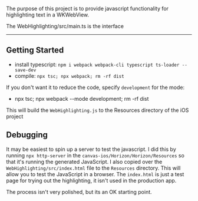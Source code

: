 The purpose of this project is to provide javascript functionality for highlighting text in a WKWebView.

The WebHighlighting/src/main.ts is the interface

---

## Getting Started

- install typescript: `npm i webpack webpack-cli typescript ts-loader --save-dev`
- compile: `npx tsc; npx webpack; rm -rf dist`

If you don't want it to reduce the code, specify `development` for the mode:

- npx tsc; npx webpack --mode development; rm -rf dist

This will build the `WebHighlighting.js` to the Resources directory of the iOS project

## Debugging

It may be easiest to spin up a server to test the javascript. I did this by running `npx http-server` in the `canvas-ios/Horizon/Horizon/Resources` so that it's running the generated JavaScript. I also copied over the `WebHighlighting/src/index.html` file to the `Resources` directory. This will allow you to test the JavaScript in a browser. The `index.html` is just a test page for trying out the highlighting, it isn't used in the production app.

The process isn't very polished, but its an OK starting point.
